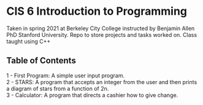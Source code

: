 # CIS 6 Introduction to Programming

Taken in spring  2021 at Berkeley City College instructed by Benjamin Allen PhD Stanford University.
Repo to store projects and tasks worked on.
Class taught using C++

## Table of Contents 
1 - First Program: A simple user input program.    
2 - STARS: A program that accepts an integer from the user and then prints a diagram of stars from a function of 2n.       
3 - Calculator: A program that directs a cashier how to give change.   
